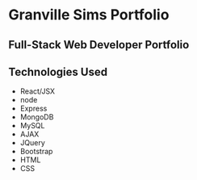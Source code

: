 # Granville Sims Portfolio

## Full-Stack Web Developer Portfolio

## Technologies Used

- React/JSX
- node
- Express
- MongoDB
- MySQL
- AJAX
- JQuery
- Bootstrap
- HTML
- CSS

